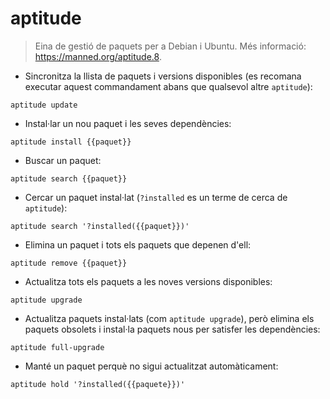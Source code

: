 # aptitude

> Eina de gestió de paquets per a Debian i Ubuntu.
> Més informació: <https://manned.org/aptitude.8>.

- Sincronitza la llista de paquets i versions disponibles (es recomana executar aquest commandament abans que qualsevol altre `aptitude`):

`aptitude update`

- Instal·lar un nou paquet i les seves dependències:

`aptitude install {{paquet}}`

- Buscar un paquet:

`aptitude search {{paquet}}`

- Cercar un paquet instal·lat (`?installed` es un terme de cerca de `aptitude`):

`aptitude search '?installed({{paquet}})'`

- Elimina un paquet i tots els paquets que depenen d'ell:

`aptitude remove {{paquet}}`

- Actualitza tots els paquets a les noves versions disponibles:

`aptitude upgrade`

- Actualitza paquets instal·lats (com `aptitude upgrade`), però elimina els paquets obsolets i instal·la paquets nous per satisfer les dependències:

`aptitude full-upgrade`

- Manté un paquet perquè no sigui actualitzat automàticament:

`aptitude hold '?installed({{paquete}})'`

